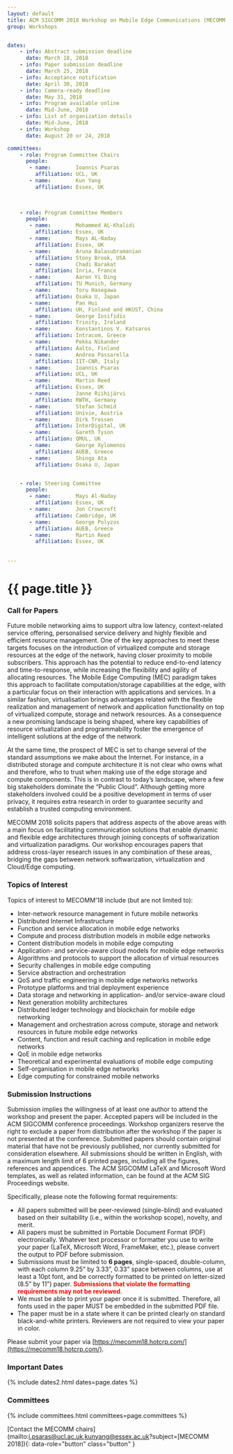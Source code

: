 ```yaml
---
layout: default
title: ACM SIGCOMM 2018 Workshop on Mobile Edge Communications (MECOMM 2018)
group: Workshops


dates:
    - info: Abstract submission deadline
      date: March 18, 2018
    - info: Paper submission deadline
      date: March 25, 2018
    - info: Acceptance notification
      date: April 30, 2018
    - info: Camera-ready deadline
      date: May 31, 2018
    - info: Program available online
      date: Mid-June, 2018   
    - info: List of organization details
      date: Mid-June, 2018   
    - info: Workshop
      date: August 20 or 24, 2018

committees:
    - role: Program Committee Chairs
      people:
       - name:        Ioannis Psaras 
         affiliation: UCL, UK
       - name:        Kun Yang
         affiliation: Essex, UK
    

    
    - role: Program Committee Members
      people:
       - name:        Mohammed AL-Khalidi
         affiliation: Essex, UK
       - name:        Mays AL-Naday
         affiliation: Essex, UK
       - name:        Aruna Balasubramanian
         affiliation: Stony Brook, USA
       - name:        Chadi Barakat
         affiliation: Inria, France
       - name:        Aaron Yi Ding
         affiliation: TU Munich, Germany
       - name:        Toru Hasegawa
         affiliation: Osaka U, Japan
       - name:        Pan Hui
         affiliation: UH, Finland and HKUST, China
       - name:        George Iosifidis
         affiliation: Trinity, Ireland
       - name:        Konstantinos V. Katsaros
         affiliation: Intracom, Greece
       - name:        Pekka Nikander
         affiliation: Aalto, Finland
       - name:        Andrea Passarella
         affiliation: IIT-CNR, Italy
       - name:        Ioannis Psaras
         affiliation: UCL, UK
       - name:        Martin Reed
         affiliation: Essex, UK
       - name:        Janne Riihijärvi
         affiliation: RWTH, Germany
       - name:        Stefan Schmid
         affiliation: Univie, Austria
       - name:        Dirk Trossen
         affiliation: InterDigital, UK
       - name:        Gareth Tyson
         affiliation: QMUL, UK
       - name:        George Xylomenos
         affiliation: AUEB, Greece
       - name:        Shingo Ata
         affiliation: Osaka U, Japan


    - role: Steering Committee
      people:
       - name:        Mays Al-Naday
         affiliation: Essex, UK
       - name:        Jon Crowcroft
         affiliation: Cambridge, UK
       - name:        George Polyzos
         affiliation: AUEB, Greece
       - name:        Martin Reed
         affiliation: Essex, UK 
         
                              
---
```


# {{ page.title }}

### Call for Papers
Future mobile networking aims to support ultra low latency, context-related service offering, personalised service delivery and highly flexible and efficient resource management. One of the key approaches to meet these targets focuses on the introduction of virtualized compute and storage resources at the edge of the network, having closer proximity to mobile subscribers. This approach has the potential to reduce end-to-end latency and time-to-response, while increasing the flexibility and agility of allocating resources. The Mobile Edge Computing (MEC) paradigm takes this approach  to facilitate computation/storage capabilities at the edge, with a particular focus on their interaction with applications and services. In a similar fashion, virtualisation brings advantages related with the flexible realization and management of network and application functionality on top of virtualized compute, storage and network resources. As a consequence a new promising landscape is being shaped, where key capabilities of resource virtualization and programmability foster the emergence of intelligent solutions at the edge of the network.     

At the same time, the prospect of MEC is set to change several of the standard assumptions we make about the Internet. For instance, in a distributed storage and compute architecture it is not clear who owns what and therefore, who to trust when making use of the edge storage and compute components. This is in contrast to today’s landscape, where a few big stakeholders dominate the “Public Cloud”. Although getting more stakeholders involved could be a positive development in terms of user privacy, it requires extra research in order to guarantee security and establish a trusted computing environment.

MECOMM 2018 solicits papers that address aspects of the above areas with a main focus on facilitating communication solutions that enable dynamic and flexible edge architectures through joining concepts of softwarization and virtualization paradigms. Our workshop encourages papers that address cross-­layer research issues in any combination of these areas, bridging the gaps between network softwarization, virtualization and Cloud/Edge computing.

### Topics of Interest
Topics of interest to MECOMM’18 include (but are not limited to):

- Inter-network resource management in future mobile networks
- Distributed Internet Infrastructure
- Function and service allocation in mobile edge networks
- Compute and process distribution models in mobile edge networks
- Content distribution models in mobile edge computing
- Application- and service-aware cloud models for mobile edge networks
- Algorithms and protocols to support the allocation of virtual resources
- Security challenges in mobile edge computing
- Service abstraction and orchestration
- QoS and traffic engineering in mobile edge networks networks
- Prototype platforms and trial deployment experience
- Data storage and networking in application- and/or service-aware cloud
- Next generation mobility architectures
- Distributed ledger technology and blockchain for mobile edge networking
- Management and orchestration across compute, storage and network resources in future mobile edge networks
- Content, function and result caching and replication in mobile edge networks 
- QoE in mobile edge networks
- Theoretical and experimental evaluations of mobile edge computing
- Self-organisation in mobile edge networks
- Edge computing for constrained mobile networks


### Submission Instructions
Submission implies the willingness of at least one author to attend the workshop and present the paper. Accepted papers will be included in the ACM SIGCOMM conference proceedings. Workshop organizers reserve the right to exclude a paper from distribution after the workshop if the paper is not presented at the conference. Submitted papers should contain original material that have not be previously published, nor currently submitted for consideration elsewhere. All submissions should be written in English, with a maximum length limit of 6 printed pages, including all the figures, references and appendices. The ACM SIGCOMM LaTeX and Microsoft Word templates, as well as related information, can be found at the ACM SIG Proceedings website.

Specifically, please note the following format requirements:

- All papers submitted will be peer-reviewed (single-blind) and evaluated based on their suitability (i.e., within the workshop scope), novelty, and merit. 
- All papers must be submitted in Portable Document Format (PDF) electronically. Whatever text processor or formatter you use to write your paper (LaTeX, Microsoft Word, FrameMaker, etc.), please convert the output to PDF before submission.
- Submissions must be limited to **6 pages**, single-spaced, double-column, with each column 9.25” by 3.33”, 0.33” space between columns, use at least a 10pt font, and be correctly formatted to be printed on letter-sized (8.5” by 11”) paper. <span style="color:red">**Submissions that violate the formatting requirements may not be reviewed**</span>.
- We must be able to print your paper once it is submitted. Therefore, all fonts used in the paper MUST be embedded in the submitted PDF file.
- The paper must be in a state where it can be printed clearly on standard black-and-white printers. Reviewers are not required to view your paper in color.

Please submit your paper via [https://mecomm18.hotcrp.com/](https://mecomm18.hotcrp.com/).


### Important Dates

{% include dates2.html dates=page.dates %}

### Committees

{% include committees.html committees=page.committees %}


[Contact the MECOMM chairs](mailto:i.psaras@ucl.ac.uk,kunyang@essex.ac.uk?subject=[MECOMM 2018]){: data-role="button" class="button" }